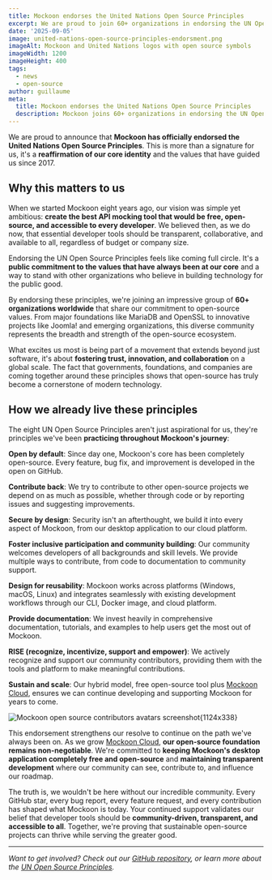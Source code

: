 ```yaml
---
title: Mockoon endorses the United Nations Open Source Principles
excerpt: We are proud to join 60+ organizations in endorsing the UN Open Source Principles, reaffirming our commitment to transparent, collaborative, and accessible developer tools.
date: '2025-09-05'
image: united-nations-open-source-principles-endorsment.png
imageAlt: Mockoon and United Nations logos with open source symbols
imageWidth: 1200
imageHeight: 400
tags:
  - news
  - open-source
author: guillaume
meta:
  title: Mockoon endorses the United Nations Open Source Principles
  description: Mockoon joins 60+ organizations in endorsing the UN Open Source Principles, reinforcing our commitment to open-source values and community collaboration.
---
```


We are proud to announce that **Mockoon has officially endorsed the United Nations Open Source Principles**. This is more than a signature for us, it's a **reaffirmation of our core identity** and the values that have guided us since 2017.

## Why this matters to us

When we started Mockoon eight years ago, our vision was simple yet ambitious: **create the best API mocking tool that would be free, open-source, and accessible to every developer**. We believed then, as we do now, that essential developer tools should be transparent, collaborative, and available to all, regardless of budget or company size.

Endorsing the UN Open Source Principles feels like coming full circle. It's a **public commitment to the values that have always been at our core** and a way to stand with other organizations who believe in building technology for the public good.

By endorsing these principles, we're joining an impressive group of **60+ organizations worldwide** that share our commitment to open-source values. From major foundations like MariaDB and OpenSSL to innovative projects like Joomla! and emerging organizations, this diverse community represents the breadth and strength of the open-source ecosystem.

What excites us most is being part of a movement that extends beyond just software, it's about **fostering trust, innovation, and collaboration** on a global scale. The fact that governments, foundations, and companies are coming together around these principles shows that open-source has truly become a cornerstone of modern technology.

## How we already live these principles

The eight UN Open Source Principles aren't just aspirational for us, they're principles we've been **practicing throughout Mockoon's journey**:

**Open by default**: Since day one, Mockoon's core has been completely open-source. Every feature, bug fix, and improvement is developed in the open on GitHub.

**Contribute back**: We try to contribute to other open-source projects we depend on as much as possible, whether through code or by reporting issues and suggesting improvements.

**Secure by design**: Security isn't an afterthought, we build it into every aspect of Mockoon, from our desktop application to our cloud platform.

**Foster inclusive participation and community building**: Our community welcomes developers of all backgrounds and skill levels. We provide multiple ways to contribute, from code to documentation to community support.

**Design for reusability**: Mockoon works across platforms (Windows, macOS, Linux) and integrates seamlessly with existing development workflows through our CLI, Docker image, and cloud platform.

**Provide documentation**: We invest heavily in comprehensive documentation, tutorials, and examples to help users get the most out of Mockoon.

**RISE (recognize, incentivize, support and empower)**: We actively recognize and support our community contributors, providing them with the tools and platform to make meaningful contributions.

**Sustain and scale**: Our hybrid model, free open-source tool plus [Mockoon Cloud](/cloud/), ensures we can continue developing and supporting Mockoon for years to come.

![Mockoon open source contributors avatars screenshot{1124x338}](/images/blog/united-nations-open-source-principles-endorsment/open-source-contributors.png)

This endorsement strengthens our resolve to continue on the path we've always been on. As we grow [Mockoon Cloud](/cloud/), **our open-source foundation remains non-negotiable**. We're committed to **keeping Mockoon's desktop application completely free and open-source** and **maintaining transparent development** where our community can see, contribute to, and influence our roadmap.

The truth is, we wouldn't be here without our incredible community. Every GitHub star, every bug report, every feature request, and every contribution has shaped what Mockoon is today. Your continued support validates our belief that developer tools should be **community-driven, transparent, and accessible to all**. Together, we're proving that sustainable open-source projects can thrive while serving the greater good.

---

_Want to get involved? Check out our [GitHub repository](https://github.com/mockoon/mockoon), or learn more about the [UN Open Source Principles](https://unite.un.org/en/news/milestone-un-open-source-principles-endorsements-reach-60)._
